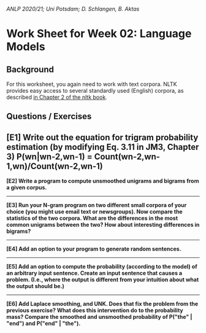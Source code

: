 *ANLP 2020/21; Uni Potsdam; D. Schlangen, B. Aktas*

# Work Sheet for Week 02: Language Models

## Background

For this worksheet, you again need to work with text corpora. NLTK provides easy access to several standardly used (English) corpora, as described [in Chapter 2 of the nltk book](https://www.nltk.org/book/ch02.html).



## Questions / Exercises

**[E1] Write out the equation for trigram probability estimation (by modifying Eq. 3.11 in JM3, Chapter 3)**
P(wn|wn-2,wn-1) = Count(wn-2,wn-1,wn)/Count(wn-2,wn-1)
---

**[E2] Write a program to compute unsmoothed unigrams and bigrams from a given corpus.**

---

**[E3] Run your N-gram program on two different small corpora of your choice (you might use email text or newsgroups). Now compare the statistics of the two corpora. What are the differences in the most common unigrams between the two? How about interesting differences in bigrams?**

---

**[E4] Add an option to your program to generate random sentences.**


---

**[E5] Add an option to compute the probability (according to the model) of an arbitrary input sentence. Create an input sentence that causes a problem. (I.e., where the output is different from your intuition about what the output should be.)**


---

**[E6] Add Laplace smoothing, and UNK. Does that fix the problem from the previous exercise? What does this intervention do to the probability mass? Compare the smoothed and unsmoothed probability of P("the" | "end") and P("end" | "the").**

